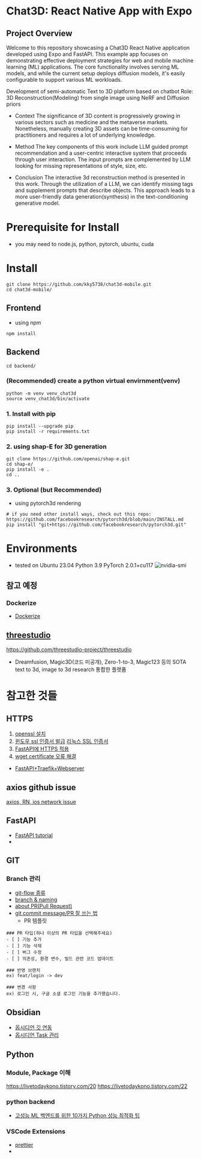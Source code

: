 # Chat3D: React Native App with Expo
## Project Overview
Welcome to this repository showcasing a  Chat3D React Native application developed using Expo and FastAPI. This example app focuses on demonstrating effective deployment strategies for web and mobile machine learning (ML) applications. The core functionality involves serving ML models, and while the current setup deploys diffusion models, it's easily configurable to support various ML workloads.

Development of semi-automatic Text to 3D platform based on chatbot
Role: 3D Reconstruction(Modeling) from single image using NeRF and Diffusion priors

- Context
 The significance of 3D content is progressively growing in various sectors such as medicine and the metaverse markets. 
 Nonetheless, manually creating 3D assets can be time-consuming for practitioners and requires a lot of underlying knowledge.

- Method
 The key components of this work include LLM guided prompt recommendation and a user-centric interactive system that proceeds through user interaction.
 The input prompts are complemented by LLM looking for missing representations of style, size, etc.

- Conclusion
 The interactive 3d reconstruction method is presented in this work. Through the utilization of a LLM, we can identify missing tags and supplement prompts that describe objects. This approach leads to a more user-friendly data generation(synthesis) in the text-conditioning generative model.


# Prerequisite for Install
- you may need to node.js, python, pytorch, ubuntu, cuda

# Install

```
git clone https://github.com/kky5738/chat3d-mobile.git
cd chat3d-mobile/
```
## Frontend
- using npm
```
npm install
```
## Backend
```
cd backend/
```
### (Recommended) create a python virtual envirnment(venv)
```
python -m venv venv_chat3d
source venv_chat3d/bin/activate
```
### 1. Install with pip
```
pip install --upgrade pip
pip install -r requirements.txt
```
### 2. using shap-E for 3D generation
```
git clone https://github.com/openai/shap-e.git
cd shap-e/
pip install -e .
cd ..
```
### 3. Optional (but Recommended)
- using pytorch3d rendering
```
# if you need other install ways, check out this repo: https://github.com/facebookresearch/pytorch3d/blob/main/INSTALL.md
pip install "git+https://github.com/facebookresearch/pytorch3d.git"
```

# Environments
- tested on Ubuntu 23.04 Python 3.9 PyTorch 2.0.1+cu117
![nvidia-smi](https://github.com/kky5738/chat3d-mobile/assets/74523540/6ea58504-4f4a-47f6-b187-95da49df51f5)

## 참고 예정
### Dockerize
- [Dockerize](https://yongwookha.github.io/MachineLearning/2021-11-11-dockerize-my-deep-learning-model)
## [threestudio](https://github.com/threestudio-project/threestudio)
https://github.com/threestudio-project/threestudio

- Dreamfusion, Magic3D(코드 미공개), Zero-1-to-3, Magic123 등의 SOTA text to 3d, image to 3d research 통합한 플랫폼 

# 참고한 것들
## HTTPS
1. [openssl 설치](https://4wxyz.tistory.com/entry/Ubuntu%EC%97%90-%EC%B5%9C%EC%8B%A0-%EB%B2%84%EC%A0%84%EC%9D%98-OpenSSL%EC%9D%84-%EC%BB%B4%ED%8C%8C%EC%9D%BC%ED%95%98%EA%B3%A0-%EC%84%A4%EC%B9%98%ED%95%98%EB%8A%94-%EB%B0%A9%EB%B2%95)
2. [윈도우 ssl 인증서 발급](https://namjackson.tistory.com/24)
   [리눅스 SSL 인증서](https://coconuts.tistory.com/960)
2. [FastAPI에 HTTPS 적용](https://junah201.medium.com/fastapi%EC%97%90-nginx-%EC%97%86%EC%9D%B4-https-%EC%A0%81%EC%9A%A9%ED%95%98%EA%B8%B0-2fbf6dc2e0f2)
3. [wget certificate 오류 해결](https://heehehe-ds.tistory.com/entry/Linux-wget-certificate-%EC%98%A4%EB%A5%98-%ED%95%B4%EA%B2%B0)
- [FastAPI+Traefik+Webserver](https://developer-itspjc.tistory.com/2)
## axios github issue
[axios, RN, ios network issue](https://github.com/axios/axios/issues/3192)
## FastAPI
- [FastAPI tutorial](https://mlops-for-mle.github.io/tutorial/docs/fastapi/overview)
- 
## GIT
### Branch 관리
- [git-flow 종류](https://github.com/gyoogle/tech-interview-for-developer/blob/master/ETC/Git%20vs%20GitHub%20vs%20GitLab%20Flow.md)
- [branch & naming](https://velog.io/@kim-jaemin420/Git-branch-naming)
- [about PR(Pull Request)](https://mine-it-record.tistory.com/692)
- [git commit message/PR 잘 쓰는 법](https://velog.io/@ye-ji/Git-PR-%EC%9E%98-%EC%93%B0%EB%8A%94-%EB%B0%A9%EB%B2%95)
	- PR 템플릿
```
### PR 타입(하나 이상의 PR 타입을 선택해주세요)
- [ ] 기능 추가
- [ ] 기능 삭제
- [ ] 버그 수정
- [ ] 의존성, 환경 변수, 빌드 관련 코드 업데이트

### 반영 브랜치
ex) feat/login -> dev

### 변경 사항
ex) 로그인 시, 구글 소셜 로그인 기능을 추가했습니다.
```

## Obsidian
- [옵시디언 깃 연동](https://g4daclom.tistory.com/134)
- [옵시디언 Task 관리](https://medium.com/@totuworld/obisidian으로-밀려오는-일감-관리하기-119b51536e73)

## Python
### Module, Package 이해
https://livetodaykono.tistory.com/20
https://livetodaykono.tistory.com/22
### python backend
- [고성능 ML 백엔드를 위한 10가지 Python 성능 최적화 팁](https://hyperconnect.github.io/2023/05/30/Python-Performance-Tips.html#5-pydantic%EC%9D%80-%EC%95%84%EC%A3%BC-%EB%8A%90%EB%A6%AC%EB%8B%A4-%EB%B6%88%ED%95%84%EC%9A%94%ED%95%9C-%EA%B3%B3%EC%97%90%EC%84%9C-%EA%B0%80%EA%B8%89%EC%A0%81-%EC%82%AC%EC%9A%A9%ED%95%98%EC%A7%80-%EB%A7%90%EC%9E%90)

### VSCode Extensions
- [prettier](https://adjh54.tistory.com/20#google_vignette)
- 
